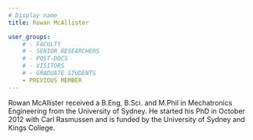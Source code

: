 ```yaml
---
# Display name
title: Rowan McAllister

user_groups:
    # - FACULTY
    # - SENIOR RESEARCHERS
    # - POST-DOCS
    # - VISITORS
    # - GRADUATE STUDENTS
    - PREVIOUS MEMBER
---
```


Rowan McAllister received a B.Eng, B.Sci. and M.Phil in Mechatronics Engineering from the University of Sydney. He started his PhD in October 2012 with Carl Rasmussen and is funded by the University of Sydney and Kings College.